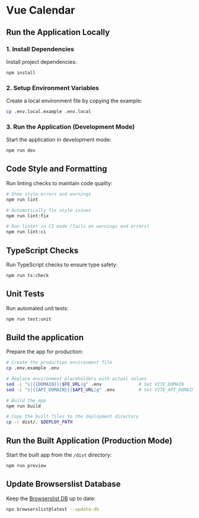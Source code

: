 # Vue Calendar

## Run the Application Locally

### 1. Install Dependencies

Install project dependencies:

```bash
npm install
```

### 2. Setup Environment Variables

Create a local environment file by copying the example:

```bash
cp .env.local.example .env.local
```

### 3. Run the Application (Development Mode)

Start the application in development mode:

```bash
npm run dev
```

## Code Style and Formatting

Run linting checks to maintain code quality:

```bash
# Show style errors and warnings
npm run lint

# Automatically fix style issues
npm run lint:fix

# Run linter in CI mode (fails on warnings and errors)
npm run lint:ci
```

## TypeScript Checks

Run TypeScript checks to ensure type safety:

```bash
npm run ts:check
```

## Unit Tests

Run automated unit tests:

```bash
npm run test:unit
```

## Build the application

Prepare the app for production:

```bash
# Create the production environment file
cp .env.example .env

# Replace environment placeholders with actual values
sed -i "s|{{DOMAIN}}|$FE_URL|g" .env              # Set VITE_DOMAIN
sed -i "s|{{API_DOMAIN}}|$API_URL|g" .env         # Set VITE_API_DOMAIN

# Build the app
npm run build

# Copy the built files to the deployment directory
cp -r dist/. $DEPLOY_PATH
```

## Run the Built Application (Production Mode)

Start the built app from the `/dist` directory:

```bash
npm run preview
```

## Update Browserslist Database

Keep the [Browserslist DB](https://browsersl.ist/) up to date:

```bash
npx browserslist@latest --update-db
```
